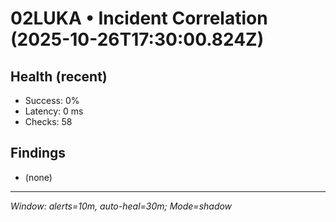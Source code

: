 # 02LUKA • Incident Correlation (2025-10-26T17:30:00.824Z)

## Health (recent)
- Success: 0%
- Latency: 0 ms
- Checks: 58

## Findings
- (none)

---
_Window: alerts=10m, auto-heal=30m; Mode=shadow_